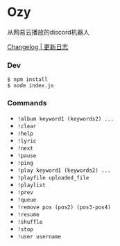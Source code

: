 # Ozy

从网易云播放的discord机器人

[Changelog | 更新日志](https://github.com/k27dong/Ozy/blob/main/CHANGELOG.md)

### Dev
```
$ npm install
$ node index.js
```

### Commands
- `!album keyword1 (keywords2) ...`
- `!clear`
- `!help`
- `!lyric`
- `!next`
- `!pause`
- `!ping`
- `!play keyword1 (keywords2) ...`
- `!playfile uploaded_file`
- `!playlist`
- `!prev`
- `!queue`
- `!remove pos (pos2) (pos3-pos4)`
- `!resume`
- `!shuffle`
- `!stop`
- `!user username`